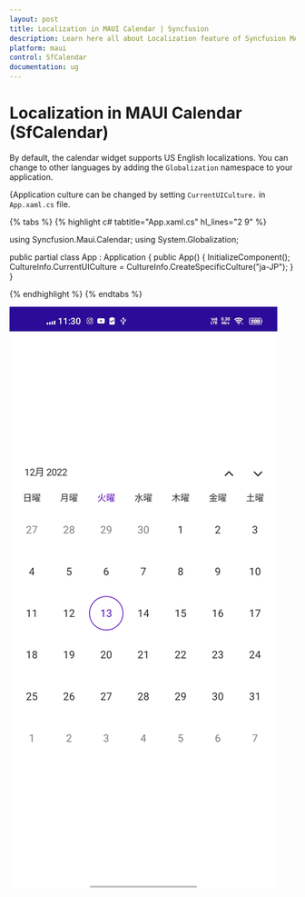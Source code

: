```yaml
---
layout: post
title: Localization in MAUI Calendar | Syncfusion
description: Learn here all about Localization feature of Syncfusion MAUI Calendar(SfCalendar) widget and more. 
platform: maui
control: SfCalendar
documentation: ug
---
```


# Localization in MAUI Calendar (SfCalendar)

By default, the calendar widget supports US English localizations. You can change to other languages by adding the `Globalization` namespace to your application.

{Application culture can be changed by setting `CurrentUICulture.` in `App.xaml.cs` file.

{% tabs %}
{% highlight c# tabtitle="App.xaml.cs" hl_lines="2 9" %}

using Syncfusion.Maui.Calendar;
using System.Globalization;

public partial class App : Application
{
	public App()
	{
		InitializeComponent();
		CultureInfo.CurrentUICulture = CultureInfo.CreateSpecificCulture("ja-JP");
	}
}

{% endhighlight %}
{% endtabs %}

![localization-for-monthview-in-maui-calendar](images/localization/localization-for-monthview-in-maui-calendar.png)

